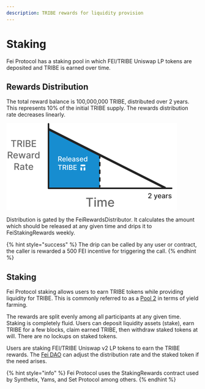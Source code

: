 ```yaml
---
description: TRIBE rewards for liquidity provision
---
```


# Staking

Fei Protocol has a staking pool in which FEI/TRIBE Uniswap LP tokens are deposited and TRIBE is earned over time.

## Rewards Distribution

The total reward balance is 100,000,000 TRIBE, distributed over 2 years. This represents 10% of the initial TRIBE supply. The rewards distribution rate decreases linearly.

![TRIBE distribution function after 1 year](../../.gitbook/assets/tribe-release.svg)

Distribution is gated by the FeiRewardsDistributor. It calculates the amount which should be released at any given time and drips it to FeiStakingRewards weekly.

{% hint style="success" %}
The drip can be called by any user or contract, the caller is rewarded a 500 FEI incentive for triggering the call.
{% endhint %}

## Staking

Fei Protocol staking allows users to earn TRIBE tokens while providing liquidity for TRIBE. This is commonly referred to as a [Pool 2](https://blog.chain.link/defi-yield-farming-explained/#:~:text=Pool%202%20refers%20to%20Yield,take%20profits%20on%20their%20yield.) in terms of yield farming. 

The rewards are split evenly among all participants at any given time. Staking is completely fluid. Users can deposit liquidity assets \(stake\), earn TRIBE for a few blocks, claim earned TRIBE, then withdraw staked tokens at will. There are no lockups on staked tokens.

Users are staking FEI/TRIBE Uniswap v2 LP tokens to earn the TRIBE rewards. The [Fei DAO](../../governance/fei-dao.md) can adjust the distribution rate and the staked token if the need arises.

{% hint style="info" %}
Fei Protocol uses the StakingRewards contract used by Synthetix, Yams, and Set Protocol among others.
{% endhint %}



